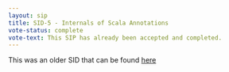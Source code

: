 ```yaml
---
layout: sip
title: SID-5 - Internals of Scala Annotations
vote-status: complete
vote-text: This SIP has already been accepted and completed.
---
```


This was an older SID that can be found [here](http://www.scala-lang.org/sid/5)
